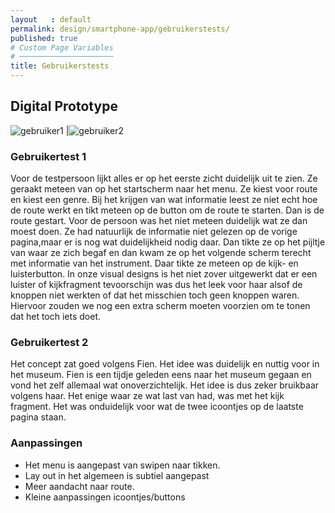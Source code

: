 ```yaml
---
layout   : default
permalink: design/smartphone-app/gebruikerstests/
published: true
# Custom Page Variables
# ─────────────────────
title: Gebruikerstests
---
```


## Digital Prototype

![gebruiker1](/1718-nmd3-project-heyvaert-tackaert/assets/img/gebruikerphone.jpg "gebruiker1")  |![gebruiker2](/1718-nmd3-project-heyvaert-tackaert/assets/img/gebruikerphone2.jpg "gebruiker2")


### Gebruikertest 1

Voor de testpersoon lijkt alles er op het eerste zicht duidelijk uit te zien. Ze geraakt meteen van op het startscherm naar het menu. Ze kiest voor route en kiest een genre. Bij het krijgen van wat informatie leest ze niet echt hoe de route werkt en tikt meteen op de button om de route te starten. Dan is de route gestart. Voor de persoon was het niet meteen duidelijk wat ze dan moest doen. Ze had natuurlijk de informatie niet gelezen op de vorige pagina,maar er is nog wat duidelijkheid nodig daar. Dan tikte ze op het pijltje van waar ze zich begaf en dan kwam ze op het volgende scherm terecht met informatie van het instrument. Daar tikte ze meteen op de kijk- en luisterbutton. In onze visual designs is het niet zover uitgewerkt dat er een luister of kijkfragment tevoorschijn was dus het leek voor haar alsof de knoppen niet werkten of dat het misschien toch geen knoppen waren. Hiervoor zouden we nog een extra scherm moeten voorzien om te tonen dat het toch iets doet.

### Gebruikertest 2

Het concept zat goed volgens Fien. Het idee was duidelijk en nuttig voor in het museum. Fien is een tijdje geleden eens naar het museum gegaan en vond het zelf allemaal wat onoverzichtelijk. Het idee is dus zeker bruikbaar volgens haar. 
Het enige waar ze wat last van had, was met het kijk fragment. Het was onduidelijk voor wat de twee icoontjes op de laatste pagina staan. 

### Aanpassingen

- Het menu is aangepast van swipen naar tikken. 
- Lay out in het algemeen is subtiel aangepast
- Meer aandacht naar route. 
- Kleine aanpassingen icoontjes/buttons
